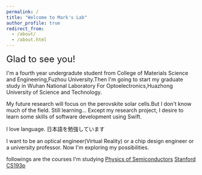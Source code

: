 ```yaml
---
permalink: /
title: "Welcome to Mark's Lab"
author_profile: true
redirect_from: 
  - /about/
  - /about.html
---
```

<span style="font-size: 24px;">Glad to see you!</span>

I'm a fourth year undergradute student from College of Materials Science and Engineering,Fuzhou University.<!-- (https://www.fzu.edu.cn) -->Then I'm going to start my graduate study in Wuhan National Laboratory For Optoelectronics,Huazhong University of Science and Technology.<!-- (https://www.hust.edu.cn) -->

My future research will focus on the perovskite solar cells.But I don't know much of the field. Still learning...
Except my research project, I desire to learn some skills of software development using Swift.

I love language. 日本語を勉強しています

I want to be an optical engineer(Virtual Reality) or a chip design engineer or a university professor. Now I'm exploring my possibilities.

followings are the courses I'm studying
[Physics of Semiconductors](https://www.bilibili.com/video/BV1fp4y1z7oF/?spm_id_from=333.788.videopod.episodes&vd_source=06b81024148c72a3449f77773c8792a9&p=5)
[Stanford CS193p](https://www.bilibili.com/video/BV19p4y1K7pf/?spm_id_from=333.999.0.0&vd_source=06b81024148c72a3449f77773c8792a9)

